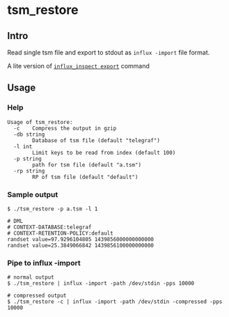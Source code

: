 #   tsm_restore

##  Intro

Read single tsm file and export to stdout as `influx -import` file format.

A lite version of [`influx_inspect export`](https://github.com/influxdata/influxdb/tree/master/cmd/influx_inspect/export) command

##  Usage   

### Help

```
Usage of tsm_restore:
  -c    Compress the output in gzip
  -db string
        Database of tsm file (default "telegraf")
  -l int
        Limit keys to be read from index (default 100)
  -p string
        path for tsm file (default "a.tsm")
  -rp string
        RP of tsm file (default "default")
```

### Sample output

```
$ ./tsm_restore -p a.tsm -l 1

# DML
# CONTEXT-DATABASE:telegraf
# CONTEXT-RETENTION-POLICY:default
randset value=97.9296104805 1439856000000000000
randset value=25.3849066842 1439856100000000000
```

### Pipe to influx -import

```
# normal output
$ ./tsm_restore | influx -import -path /dev/stdin -pps 10000

# compressed output
$ ./tsm_restore -c | influx -import -path /dev/stdin -compressed -pps 10000
```